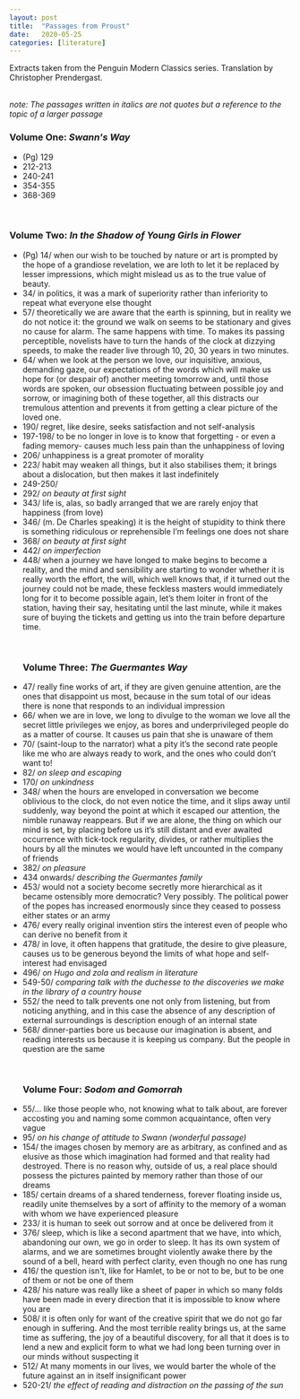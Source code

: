 ```yaml
---
layout: post
title:  "Passages from Proust"
date:   2020-05-25
categories: [literature]
---
```


Extracts taken from the Penguin Modern Classics series. Translation by Christopher Prendergast.

<br>
<i> note: The passages written in italics are not quotes but a reference to the topic of a larger passage </i> 

<h3>Volume One: <i>Swann's Way</i></h3>
<ul>
  <li>(Pg) 129</li>
  <li>212-213</li>
  <li>240-241</li>
  <li>354-355</li>
  <li>368-369</li>
</ul>
<br>

<h3>Volume Two: <i>In the Shadow of Young Girls in Flower</i></h3>
<ul>
<li>(Pg) 14/ when our wish to be touched by nature or art is prompted by the hope of a grandiose revelation, we are loth to let it be replaced by lesser impressions, which might mislead us as to the true value of beauty.</li>
<li>34/ in politics, it was a mark of superiority rather than inferiority to repeat what everyone else thought</li>
<li>57/ theoretically we are aware that the earth is spinning, but in reality we do not notice it: the ground we walk on seems to be stationary and gives no cause for alarm. The same happens with time. To makes its passing perceptible, novelists have to turn the hands of the clock at dizzying speeds, to make the reader live through 10, 20, 30 years in two minutes.</li>
<li>64/ when we look at the person we love, our inquisitive, anxious, demanding gaze, our expectations of the words which will make us hope for (or despair of) another meeting tomorrow and, until those words are spoken, our obsession fluctuating between possible joy and sorrow, or imagining both of these together, all this distracts our tremulous attention and prevents it from getting a clear picture of the loved one.</li>
<li>190/ regret, like desire, seeks satisfaction and not self-analysis</li>
<li>197-198/ to be no longer in love is to know that forgetting - or even a fading memory- causes much less pain than the unhappiness of loving</li>
<li>206/ unhappiness is a great promoter of morality</li>
<li>223/ habit may weaken all things, but it also stabilises them; it brings about a dislocation, but then makes it last indefinitely</li>
<li>249-250/</li>
<li>292/ <i>on beauty at first sight</i></li>
<li>343/ life is, alas, so badly arranged that we are rarely enjoy that happiness (from love)</li>
<li>346/ (m. De Charles speaking) it is the height of stupidity to think there is something ridiculous or reprehensible I’m feelings one does not share</li>
<li>368/ <i>on beauty at first sight</i></li>
<li>442/ <i>on imperfection</i></li>
<li>448/ when a journey we have longed to make begins to become a reality, and the mind and sensibility are starting to wonder whether it is really worth the effort, the will, which well knows that, if it turned out the journey could not be made, these feckless masters would immediately long for it to become possible again, let’s them loiter in front of the station, having their say, hesitating until the last minute, while it makes sure of buying the tickets and getting us into the train before departure time.</li>
</ul>

<br>
<ul>
<h3>Volume Three: <i>The Guermantes Way</i></h3>
<li>47/ really fine works of art, if they are given genuine attention, are the ones that disappoint us most, because in the sum total of our ideas there is none that responds to an individual impression</li>
<li>66/ when we are in love, we long to divulge to the woman we love all the secret little privileges we enjoy, as bores and underprivileged people do as a matter of course. It causes us pain that she is unaware of them</li>
<li>70/ (saint-loup to the narrator) what a pity it’s the second rate people like me who are always ready to work, and the ones who could don’t want to!</li>
<li>82/ <i>on sleep and escaping</i></li>
<li>170/ <i>on unkindness</i></li>
<li>348/ when the hours are enveloped in conversation we become oblivious to the clock, do not even notice the time, and it slips away until suddenly, way beyond the point at which it escaped our attention, the nimble runaway reappears. But if we are alone, the thing on which our mind is set, by placing before us it’s still distant and ever awaited occurrence with tick-tock regularity, divides, or rather multiplies the hours by all the minutes we would have left uncounted in the company of friends</li>
<li>382/ <i>on pleasure</i></li>
<li>434 onwards/ <i>describing the Guermantes family </i></li>
<li>453/ would not a society become secretly more hierarchical as it became ostensibly more democratic? Very possibly. The political power of the popes has increased enormously since they ceased to possess either states or an army</li>
<li>476/ every really original invention stirs the interest even of people who can derive no benefit from it</li>
<li>478/ in love, it often happens that gratitude, the desire to give pleasure, causes us to be generous beyond the limits of what hope and self-interest had envisaged</li>
<li>496/ <i>on Hugo and zola and realism in literature</i></li>
<li>549-50/ <i>comparing talk with the duchesse to the discoveries we make in the library of a country house</i></li>
<li>552/ the need to talk prevents one not only from listening, but from noticing anything, and in this case the absence of any description of external surroundings is description enough of an internal state</li>
<li>568/ dinner-parties bore us because our imagination is absent, and reading interests us because it is keeping us company. But the people in question are the same</li>
</ul>

<br>
<ul>
<h3>Volume Four: <i>Sodom and Gomorrah</i></h3>
<li>55/... like those people who, not knowing what to talk about, are forever accosting you and naming some common acquaintance, often very vague</li>
<li>95/ <i>on his change of attitude to Swann (wonderful passage)</i>
</li>
<li>154/ the images chosen by memory are as arbitrary, as confined and as elusive as those which imagination had formed and that reality had destroyed. There is no reason why, outside of us, a real place should possess the pictures painted by memory rather than those of our dreams
</li>
<li>185/ certain dreams of a shared tenderness, forever floating inside us, readily unite themselves by a sort of affinity to the memory of a woman with whom we have experienced pleasure
</li>
<li> 233/ it is human to seek out sorrow and at once be delivered from it
</li>
<li> 376/ sleep, which is like a second apartment that we have, into which, abandoning our own, we go in order to sleep. It has its own system of alarms, and we are sometimes brought violently awake there by the sound of a bell, heard with perfect clarity, even though no one has rung
</li>
<li> 416/ the question isn't, like for Hamlet, to be or not to be, but to be one of them or not be one of them
</li>
<li> 428/ his nature was really like a sheet of paper in which so many folds have been made in every direction that it is impossible to know where you are
</li>
<li> 508/ it is often only for want of the creative spirit that we do not go far enough in suffering. And the most terrible reality brings us, at the same time as suffering, the joy of a beautiful discovery, for all that it does is to lend a new and explicit form to what we had long been turning over in our minds without suspecting it
</li>
<li> 512/ At many moments in our lives, we would barter the whole of the future against an in itself insignificant power
</li>
<li> 520-21/ <i>the effect of reading and distraction on the passing of the sun </i>
</li>
</ul>
